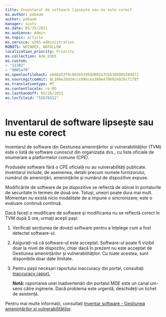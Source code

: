 ```yaml
---
title: Inventarul de software lipsește sau nu este corect
ms.author: pebaum
author: pebaum
manager: scotv
ms.date: 05/25/2021
ms.audience: Admin
ms.topic: article
ms.service: o365-administration
ROBOTS: NOINDEX, NOFOLLOW
localization_priority: Priority
ms.collection: Adm_O365
ms.custom:
- "11382"
- "9001470"
ms.openlocfilehash: e886a53f8c063b5395dd002a7d16186985584d72
ms.sourcegitcommit: 0c104e2bd34ccc09bcea389e470692e92bcf1f8f
ms.translationtype: MT
ms.contentlocale: ro-RO
ms.lasthandoff: 05/26/2021
ms.locfileid: "52676512"
---
```

# <a name="software-inventory-is-missing-or-inaccurate"></a>Inventarul de software lipsește sau nu este corect

Inventarul de software din Gestiunea amenințărilor și vulnerabilităților (TVM) este o listă de software cunoscut din organizația dvs., cu liste oficiale de enumerare a platformelor comune (CPE).

Produsele software fără o CPE oficială nu au vulnerabilități publicate. Inventarul include, de asemenea, detalii precum numele furnizorului, numărul de amenințări, amenințările și numărul de dispozitive expuse.

Modificările de software de pe dispozitive se reflectă de obicei în portalurile de securitate în termen de două ore. Totuși, uneori poate dura mai mult. Momentan nu există nicio modalitate de a impune o sincronizare; este o evaluare continuă continuă.

Dacă faceți o modificare de software și modificarea nu se reflectă corect în TVM după 5 ore, urmați acești pași:

1. Verificați secțiunea de dovezi software pentru a înțelege cum a fost detectat software-ul.
1. Asigurați-vă că software-ul este acceptat. Software-ul poate fi vizibil doar la nivel de dispozitiv, chiar dacă în prezent nu este acceptat de Gestiunea amenințărilor și vulnerabilităților. Cu toate acestea, sunt disponibile doar date limitate.
1. Pentru pașii necesari raportului inaccuracy din portal, consultați [Inaccuracy raport.](/microsoft-365/security/defender-endpoint/tvm-software-inventory?view=o365-worldwide#report-inaccuracy)
   
    **Notă:** raportarea unei inadvertenări din portalul MDE este un canal uni-sens către inginerie. Dacă problema este urgentă, deschideți un tichet de asistență.

Pentru mai multe informații, consultați [Inventar software - Gestiunea amenințărilor și vulnerabilităților](/microsoft-365/security/defender-endpoint/tvm-software-inventory).